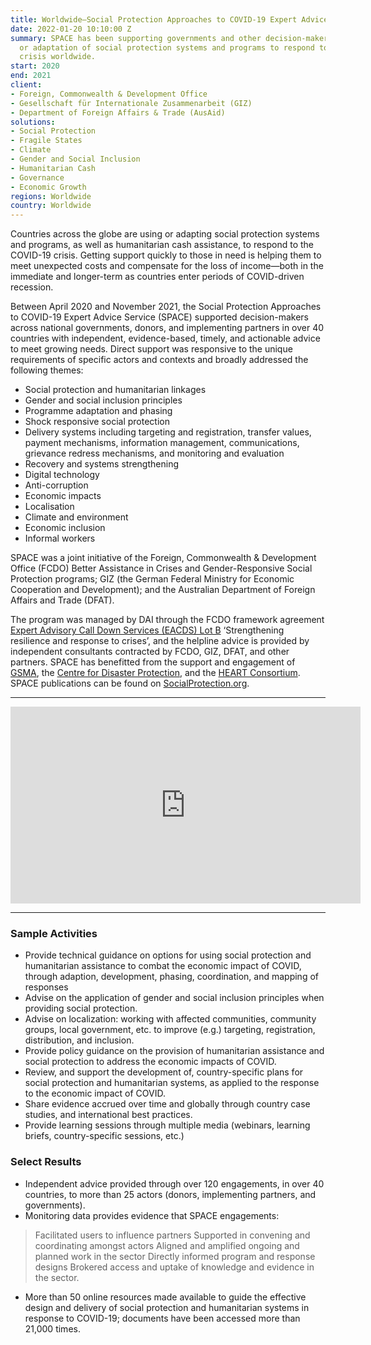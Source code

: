 ```yaml
---
title: Worldwide—Social Protection Approaches to COVID-19 Expert Advice Service (SPACE)
date: 2022-01-20 10:10:00 Z
summary: SPACE has been supporting governments and other decision-makers in the use
  or adaptation of social protection systems and programs to respond to the COVID-19
  crisis worldwide.
start: 2020
end: 2021
client:
- Foreign, Commonwealth & Development Office
- Gesellschaft für Internationale Zusammenarbeit (GIZ)
- Department of Foreign Affairs & Trade (AusAid)
solutions:
- Social Protection
- Fragile States
- Climate
- Gender and Social Inclusion
- Humanitarian Cash
- Governance
- Economic Growth
regions: Worldwide
country: Worldwide
---
```


Countries across the globe are using or adapting social protection systems and programs, as well as humanitarian cash assistance, to respond to the COVID-19 crisis. Getting support quickly to those in need is helping them to meet unexpected costs and compensate for the loss of income—both in the immediate and longer-term as countries enter periods of COVID-driven recession.

Between April 2020 and November 2021, the Social Protection Approaches to COVID-19 Expert Advice Service (SPACE) supported decision-makers across national governments, donors, and implementing partners in over 40 countries with independent, evidence-based, timely, and actionable advice to meet growing needs. Direct support was responsive to the unique requirements of specific actors and contexts and broadly addressed the following themes: 
* Social protection and humanitarian linkages 
* Gender and social inclusion principles
* Programme adaptation and phasing 
* Shock responsive social protection
* Delivery systems including targeting and registration, transfer values, payment mechanisms, information management, communications, grievance redress mechanisms, and monitoring and evaluation
* Recovery and systems strengthening
* Digital technology
* Anti-corruption
* Economic impacts
* Localisation
* Climate and environment
* Economic inclusion
* Informal workers

SPACE was a joint initiative of the Foreign, Commonwealth & Development Office (FCDO) Better Assistance in Crises and Gender-Responsive Social Protection programs; GIZ (the German Federal Ministry for Economic Cooperation and Development); and the Australian Department of Foreign Affairs and Trade (DFAT). 

The program was managed by DAI through the FCDO framework agreement [Expert Advisory Call Down Services (EACDS) Lot B](https://www.dai.com/our-work/projects/worldwide-expert-advisory-call-down-services-eacds) ‘Strengthening resilience and response to crises’, and the helpline advice is provided by independent consultants contracted by FCDO, GIZ, DFAT, and other partners. SPACE has benefitted from the support and engagement of [GSMA](https://www.gsma.com/), the [Centre for Disaster Protection](https://www.disasterprotection.org/), and the [HEART Consortium](https://www.heart-resources.org/about/). SPACE publications can be found on [SocialProtection.org](https://socialprotection.org/node/33315/publications).

<hr>
 
<iframe width="560" height="315" src="https://www.youtube.com/embed/EIGlWkAnCu4" title="YouTube video player" frameborder="0" allow="accelerometer; autoplay; clipboard-write; encrypted-media; gyroscope; picture-in-picture" allowfullscreen></iframe>
<hr>

### Sample Activities

* Provide technical guidance on options for using social protection and humanitarian assistance to combat the economic impact of COVID, through adaption, development, phasing, coordination, and mapping of responses
* Advise on the application of gender and social inclusion principles when providing social protection.
* Advise on localization: working with affected communities, community groups, local government, etc. to improve (e.g.) targeting, registration, distribution, and inclusion.
* Provide policy guidance on the provision of humanitarian assistance and social protection to address the economic impacts of COVID. 
* Review, and support the development of, country-specific plans for social protection and humanitarian systems, as applied to the response to the economic impact of COVID.
* Share evidence accrued over time and globally through country case studies, and international best practices. 
* Provide learning sessions through multiple media (webinars, learning briefs, country-specific sessions, etc.)

### Select Results

* Independent advice provided through over 120 engagements, in over 40 countries, to more than 25 actors (donors, implementing partners, and governments). 
* Monitoring data provides evidence that SPACE engagements: 
> Facilitated users to influence partners
> Supported in convening and coordinating amongst actors
> Aligned and amplified ongoing and planned work in the sector
> Directly informed program and response designs
> Brokered access and uptake of knowledge and evidence in the sector.
* More than 50 online resources made available to guide the effective design and delivery of social protection and humanitarian systems in response to COVID-19; documents have been accessed more than 21,000 times. 

